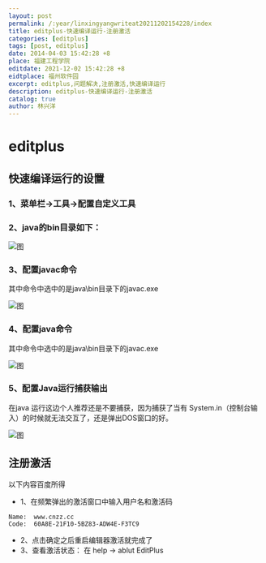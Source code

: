 ```yaml
---
layout: post
permalink: /:year/linxingyangwriteat20211202154228/index
title: editplus-快速编译运行-注册激活
categories: [editplus]
tags: [post, editplus]
date: 2014-04-03 15:42:28 +8
place: 福建工程学院
editdate: 2021-12-02 15:42:28 +8
eidtplace: 福州软件园
excerpt: editplus,问题解决,注册激活,快速编译运行
description: editplus-快速编译运行-注册激活
catalog: true
author: 林兴洋
---
```



# editplus

## 快速编译运行的设置

### 1、菜单栏->工具->配置自定义工具

### 2、java的bin目录如下：

![图](https://gitee.com/linxingyang/at-2020-10-02-image/raw/master/image/E-editplus/image/2014-04-03/02.png)

### 3、配置javac命令

其中命令中选中的是java\bin目录下的javac.exe

![图](https://gitee.com/linxingyang/at-2020-10-02-image/raw/master/image/E-editplus/image/2014-04-03/01.png)

### 4、配置java命令

其中命令中选中的是java\bin目录下的javac.exe

![图](https://gitee.com/linxingyang/at-2020-10-02-image/raw/master/image/E-editplus/image/2014-04-03/03.png)

### 5、配置Java运行捕获输出

在java 运行这边个人推荐还是不要捕获，因为捕获了当有 System.in（控制台输入）的时候就无法交互了，还是弹出DOS窗口的好。

![图](https://gitee.com/linxingyang/at-2020-10-02-image/raw/master/image/E-editplus/image/2014-04-03/04.jpg)

## 注册激活

以下内容百度所得

* 1、在频繁弹出的激活窗口中输入用户名和激活码
```
Name:  www.cnzz.cc
Code:  60A8E-21F10-5BZ83-ADW4E-F3TC9
```

* 2、点击确定之后重启编辑器激活就完成了
* 3、查看激活状态： 在 help -> ablut  EditPlus

